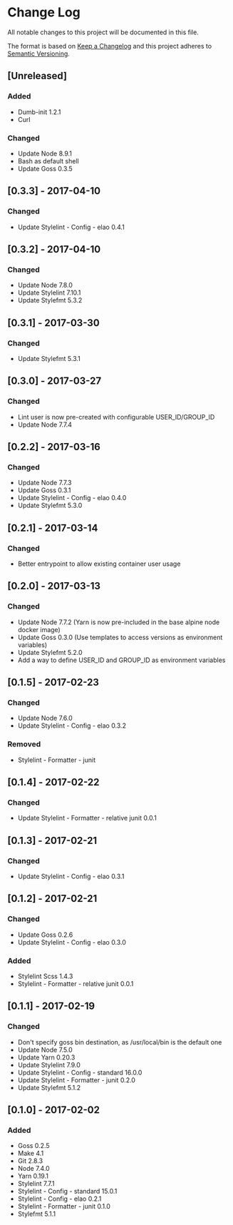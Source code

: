 # Change Log
All notable changes to this project will be documented in this file.

The format is based on [Keep a Changelog](http://keepachangelog.com/)
and this project adheres to [Semantic Versioning](http://semver.org/).

## [Unreleased]
### Added
- Dumb-init 1.2.1
- Curl

### Changed
- Update Node 8.9.1
- Bash as default shell
- Update Goss 0.3.5

## [0.3.3] - 2017-04-10
### Changed
- Update Stylelint - Config - elao 0.4.1

## [0.3.2] - 2017-04-10
### Changed
- Update Node 7.8.0
- Update Stylelint 7.10.1
- Update Stylefmt 5.3.2

## [0.3.1] - 2017-03-30
### Changed
- Update Stylefmt 5.3.1

## [0.3.0] - 2017-03-27
### Changed
- Lint user is now pre-created with configurable USER_ID/GROUP_ID
- Update Node 7.7.4

## [0.2.2] - 2017-03-16
### Changed
- Update Node 7.7.3
- Update Goss 0.3.1
- Update Stylelint - Config - elao 0.4.0
- Update Stylefmt 5.3.0

## [0.2.1] - 2017-03-14
### Changed
-  Better entrypoint to allow existing container user usage

## [0.2.0] - 2017-03-13
### Changed
- Update Node 7.7.2 (Yarn is now pre-included in the base alpine node docker image)
- Update Goss 0.3.0 (Use templates to access versions as environment variables)
- Update Stylefmt 5.2.0
- Add a way to define USER_ID and GROUP_ID as environment variables

## [0.1.5] - 2017-02-23
### Changed
- Update Node 7.6.0
- Update Stylelint - Config - elao 0.3.2

### Removed
- Stylelint - Formatter - junit

## [0.1.4] - 2017-02-22
### Changed
- Update Stylelint - Formatter - relative junit 0.0.1

## [0.1.3] - 2017-02-21
### Changed
- Update Stylelint - Config - elao 0.3.1

## [0.1.2] - 2017-02-21
### Changed
- Update Goss 0.2.6
- Update Stylelint - Config - elao 0.3.0

### Added
- Stylelint Scss 1.4.3
- Stylelint - Formatter - relative junit 0.0.1

## [0.1.1] - 2017-02-19
### Changed
- Don't specify goss bin destination, as /usr/local/bin is the default one
- Update Node 7.5.0
- Update Yarn 0.20.3
- Update Stylelint 7.9.0
- Update Stylelint - Config - standard 16.0.0
- Update Stylelint - Formatter - junit 0.2.0
- Update Stylefmt 5.1.2

## [0.1.0] - 2017-02-02
### Added
- Goss 0.2.5
- Make 4.1
- Git 2.8.3
- Node 7.4.0
- Yarn 0.19.1
- Stylelint 7.7.1
- Stylelint - Config - standard 15.0.1
- Stylelint - Config - elao 0.2.1
- Stylelint - Formatter - junit 0.1.0
- Stylefmt 5.1.1
